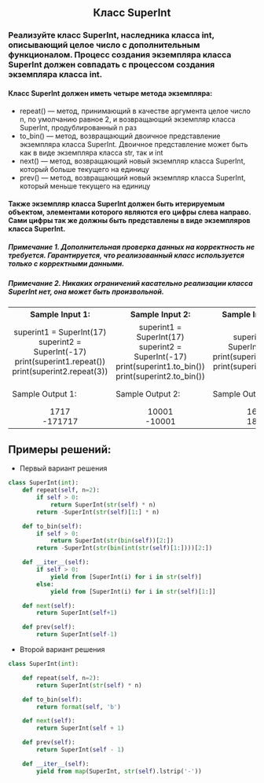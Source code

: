 <h2 style="text-align:center">Класс SuperInt</h2>


### Реализуйте класс SuperInt, наследника класса int, описывающий целое число с дополнительным функционалом. Процесс создания экземпляра класса SuperInt должен совпадать с процессом создания экземпляра класса int.
#### Класс SuperInt должен иметь четыре метода экземпляра:
* repeat() — метод, принимающий в качестве аргумента целое число n, по умолчанию равное 2, и возвращающий экземпляр класса SuperInt, продублированный n раз
* to_bin() — метод, возвращающий двоичное представление экземпляра класса SuperInt. Двоичное представление может быть как в виде экземпляра класса str, так и int
* next() — метод, возвращающий новый экземпляр класса SuperInt, который больше текущего на единицу
* prev() — метод, возвращающий новый экземпляр класса SuperInt, который меньше текущего на единицу
#### Также экземпляр класса SuperInt должен быть итерируемым объектом, элементами которого являются его цифры слева направо. Сами цифры так же должны быть представлены в виде экземпляров класса SuperInt.
##### Примечание 1. Дополнительная проверка данных на корректность не требуется. Гарантируется, что реализованный класс используется только с корректными данными.
##### Примечание 2. Никаких ограничений касательно реализации класса SuperInt нет, она может быть произвольной.

<table align="center">
  <tbody>
    <tr>
      <th>Sample Input 1: </th>
      <th>Sample Input 2: </th>
      <th>Sample Input 3: </th>
      <th>Sample Input 4: </th>
    </tr>
    <tr>
      <td align="center">superint1 = SuperInt(17)<br>
                          superint2 = SuperInt(-17)<br>
                          print(superint1.repeat())<br>
                          print(superint2.repeat(3))<br></td>
      <td align="center">superint1 = SuperInt(17)<br>
                          superint2 = SuperInt(-17)<br>
                          print(superint1.to_bin())<br>
                          print(superint2.to_bin())<br></td>
      <td align="center">superint = SuperInt(17)<br>
                          print(superint.prev())<br>
                          print(superint.next())<br></td>
      <td align="center">superint1 = SuperInt(1337)<br>
                          superint2 = SuperInt(-2077)<br>
                          print(*superint1)<br>
                          print(*superint2)<br></td>
    </tr>
    <tr>
      <td>Sample Output 1:</td>
      <td>Sample Output 2:</td>
      <td>Sample Output 3:</td>
      <td>Sample Output 4:</td>
      </tr>
    <tr>
      <td align="center">
                        1717<br>
                        -171717<br>
      </td>
      <td align="center">
                        10001<br>
                        -10001<br>
      </td>
      <td align="center">
                        16<br>
                        18<br>
      </td>
      <td align="center">
                        1 3 3 7<br>
                        2 0 7 7<br>
      </td>
    </tr>
  </tbody>
</table>



## Примеры решений:
* Первый вариант решения
```python
class SuperInt(int):
    def repeat(self, n=2):
        if self > 0:
            return SuperInt(str(self) * n)
        return -SuperInt(str(self)[1:] * n)

    def to_bin(self):
        if self > 0:
            return SuperInt(str(bin(self))[2:])
        return -SuperInt(str(bin(int(str(self)[1:])))[2:])

    def __iter__(self):
        if self > 0:
            yield from [SuperInt(i) for i in str(self)]
        else:
            yield from [SuperInt(i) for i in str(self)[1:]]

    def next(self):
        return SuperInt(self+1)

    def prev(self):
        return SuperInt(self-1)
```
* Второй вариант решения

```python
class SuperInt(int):

    def repeat(self, n=2):
        return SuperInt(str(self) * n)

    def to_bin(self):
        return format(self, 'b')

    def next(self):
        return SuperInt(self + 1)

    def prev(self):
        return SuperInt(self - 1)

    def __iter__(self):
        yield from map(SuperInt, str(self).lstrip('-'))
```


